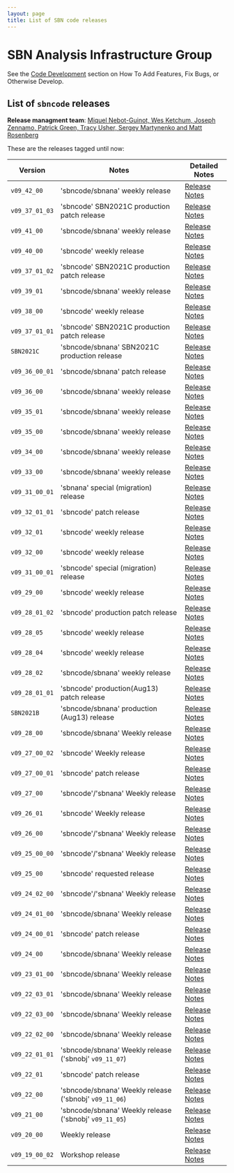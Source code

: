 ```yaml
---
layout: page
title: List of SBN code releases
---
```




SBN Analysis Infrastructure Group
================================================================

See the [Code Development](https://sbnsoftware.github.io/AnalysisInfrastructure/how-to-develop) section on How To Add Features, Fix Bugs, or Otherwise Develop.

List of `sbncode` releases
------------------------------------------------------------------------

**Release managment team**: [Miquel Nebot-Guinot, Wes Ketchum, Joseph Zennamo, Patrick Green, Tracy Usher, Sergey Martynenko and Matt Rosenberg](mailto:miquel.nebot@ed.ac.uk,wketchum@fnal.gov,jaz8600@fnal.gov,patrick.green-3@postgrad.manchester.ac.uk,usher@slac.stanford.edu,smartynen@bnl.gov,Matthew.Rosenberg@tufts.edu)

These are the releases tagged until now:
  
| Version        |      Notes                       |      Detailed Notes                          
|----------------|----------------------------------|--------------------------------------------
|`v09_42_00`     | 'sbncode/sbnana' weekly release  |[Release Notes](https://github.com/SBNSoftware/SBNSoftware.github.io/blob/master/AnalysisInfrastructure/Releases/sbncode_sbnana_v09_42_00.md)
|`v09_37_01_03`  | 'sbncode' SBN2021C production patch release   |[Release Notes](https://github.com/SBNSoftware/SBNSoftware.github.io/blob/master/AnalysisInfrastructure/Releases/sbncode_v09_37_01_03.md)
|`v09_41_00`     | 'sbncode/sbnana' weekly release  |[Release Notes](https://github.com/SBNSoftware/SBNSoftware.github.io/blob/master/AnalysisInfrastructure/Releases/sbncode_sbnana_v09_41_00.md)
|`v09_40_00`     | 'sbncode' weekly release         |[Release Notes](https://github.com/SBNSoftware/SBNSoftware.github.io/blob/master/AnalysisInfrastructure/Releases/sbncode_v09_40_00.md)
|`v09_37_01_02`  | 'sbncode' SBN2021C production patch release  |[Release Notes](https://github.com/SBNSoftware/SBNSoftware.github.io/blob/master/AnalysisInfrastructure/Releases/sbncode_v09_37_01_02.md)
|`v09_39_01`     | 'sbncode/sbnana' weekly release  |[Release Notes](https://github.com/SBNSoftware/SBNSoftware.github.io/blob/master/AnalysisInfrastructure/Releases/sbncode_sbnana_v09_39_01.md)
|`v09_38_00`     | 'sbncode' weekly release         |[Release Notes](https://github.com/SBNSoftware/SBNSoftware.github.io/blob/master/AnalysisInfrastructure/Releases/sbncode_v09_38_00.md)
|`v09_37_01_01`  | 'sbncode' SBN2021C production patch release |[Release Notes](https://github.com/SBNSoftware/SBNSoftware.github.io/blob/master/AnalysisInfrastructure/Releases/sbncode_v09_37_01_01.md)
| `SBN2021C `    | 'sbncode/sbnana' SBN2021C production release |[Release Notes](https://github.com/SBNSoftware/SBNSoftware.github.io/blob/master/AnalysisInfrastructure/Releases/sbncode_sbnana_SBN2021C.md)
|`v09_36_00_01`  | 'sbncode/sbnana' patch release  |[Release Notes](https://github.com/SBNSoftware/SBNSoftware.github.io/blob/master/AnalysisInfrastructure/Releases/sbncode_sbnana_v09_36_00_01.md)
|`v09_36_00`     | 'sbncode/sbnana' weekly release |[Release Notes](https://github.com/SBNSoftware/SBNSoftware.github.io/blob/master/AnalysisInfrastructure/Releases/sbncode_sbnana_v09_36_00.md)
|`v09_35_01`     | 'sbncode/sbnana' weekly release |[Release Notes](https://github.com/SBNSoftware/SBNSoftware.github.io/blob/master/AnalysisInfrastructure/Releases/sbncode_sbnana_v09_35_01.md)
|`v09_35_00`     | 'sbncode/sbnana' weekly release |[Release Notes](https://github.com/SBNSoftware/SBNSoftware.github.io/blob/master/AnalysisInfrastructure/Releases/sbncode_sbnana_v09_35_00.md)
|`v09_34_00`     | 'sbncode/sbnana' weekly release |[Release Notes](https://github.com/SBNSoftware/SBNSoftware.github.io/blob/master/AnalysisInfrastructure/Releases/sbncode_sbnana_v09_34_00.md)
|`v09_33_00`     | 'sbncode/sbnana' weekly release |[Release Notes](https://github.com/SBNSoftware/SBNSoftware.github.io/blob/master/AnalysisInfrastructure/Releases/sbncode_sbnana_v09_33_00.md)
|`v09_31_00_01`  | 'sbnana' special (migration) release |[Release Notes](https://github.com/SBNSoftware/SBNSoftware.github.io/blob/master/AnalysisInfrastructure/Releases/sbnana_v09_31_00_01.md)
|`v09_32_01_01`  | 'sbncode' patch release |[Release Notes](https://github.com/SBNSoftware/SBNSoftware.github.io/blob/master/AnalysisInfrastructure/Releases/sbncode_v09_32_01_01.md)
|`v09_32_01`     | 'sbncode' weekly release |[Release Notes](https://github.com/SBNSoftware/SBNSoftware.github.io/blob/master/AnalysisInfrastructure/Releases/sbncode_v09_32_01.md)
|`v09_32_00`     | 'sbncode' weekly release |[Release Notes](https://github.com/SBNSoftware/SBNSoftware.github.io/blob/master/AnalysisInfrastructure/Releases/sbncode_v09_32_00.md)
|`v09_31_00_01`  | 'sbncode' special (migration) release |[Release Notes](https://github.com/SBNSoftware/SBNSoftware.github.io/blob/master/AnalysisInfrastructure/Releases/sbncode_v09_31_00_01.md)
|`v09_29_00`     | 'sbncode' weekly release |[Release Notes](https://github.com/SBNSoftware/SBNSoftware.github.io/blob/master/AnalysisInfrastructure/Releases/sbncode_v09_29_00.md)
|`v09_28_01_02`  | 'sbncode' production patch release |[Release Notes](https://github.com/SBNSoftware/SBNSoftware.github.io/blob/master/AnalysisInfrastructure/Releases/sbncode_v09_28_01_02.md)
|`v09_28_05`     | 'sbncode' weekly release |[Release Notes](https://github.com/SBNSoftware/SBNSoftware.github.io/blob/master/AnalysisInfrastructure/Releases/sbncode_v09_28_05.md)
|`v09_28_04`     | 'sbncode' weekly release |[Release Notes](https://github.com/SBNSoftware/SBNSoftware.github.io/blob/master/AnalysisInfrastructure/Releases/sbncode_v09_28_04.md)
|`v09_28_02`     | 'sbncode/sbnana' weekly release |[Release Notes](https://github.com/SBNSoftware/SBNSoftware.github.io/blob/master/AnalysisInfrastructure/Releases/sbncode_sbnana_v09_28_02.md)
|`v09_28_01_01`  | 'sbncode' production(Aug13) patch release |[Release Notes](https://github.com/SBNSoftware/SBNSoftware.github.io/blob/master/AnalysisInfrastructure/Releases/sbncode_v09_28_01_01.md)
|`SBN2021B`     | 'sbncode/sbnana' production (Aug13) release |[Release Notes](https://github.com/SBNSoftware/SBNSoftware.github.io/blob/master/AnalysisInfrastructure/Releases/sbncode_sbnana_SBN2021B.md)
|`v09_28_00`     | 'sbncode/sbnana' Weekly release |[Release Notes](https://github.com/SBNSoftware/SBNSoftware.github.io/blob/master/AnalysisInfrastructure/Releases/sbncode_v09_28_00.md)
|`v09_27_00_02`  |    'sbncode' Weekly release                 |    [Release Notes](https://github.com/SBNSoftware/SBNSoftware.github.io/blob/master/AnalysisInfrastructure/Releases/sbncode_v09_27_00_02.md) 
|`v09_27_00_01` |    'sbncode' patch release                  |    [Release Notes](https://github.com/SBNSoftware/SBNSoftware.github.io/blob/master/AnalysisInfrastructure/Releases/sbncode_v09_27_00_01.md)
|`v09_27_00`   |    'sbncode'/'sbnana' Weekly release        |    [Release Notes](https://github.com/SBNSoftware/SBNSoftware.github.io/blob/master/AnalysisInfrastructure/Releases/sbncode_sbnana_v09_27_00.md)
|`v09_26_01`   |    'sbncode' Weekly release                 |    [Release Notes](https://github.com/SBNSoftware/SBNSoftware.github.io/blob/master/AnalysisInfrastructure/Releases/sbncode_v09_26_01.md)
|`v09_26_00`   |    'sbncode'/'sbnana' Weekly release        |    [Release Notes](https://github.com/SBNSoftware/SBNSoftware.github.io/blob/master/AnalysisInfrastructure/Releases/sbncode_sbnana_v09_26_00.md)
|`v09_25_00_00`|    'sbncode'/'sbnana' Weekly release        |    [Release Notes](https://github.com/SBNSoftware/SBNSoftware.github.io/blob/master/AnalysisInfrastructure/Releases/sbncode_sbnana_v09_25_00_00.md)
|`v09_25_00`   |    'sbncode' requested release              |    [Release Notes](https://github.com/SBNSoftware/SBNSoftware.github.io/blob/master/AnalysisInfrastructure/Releases/sbncode_v09_25_00.md) 
|`v09_24_02_00`|    'sbncode'/'sbnana' Weekly release        |    [Release Notes](https://github.com/SBNSoftware/SBNSoftware.github.io/blob/master/AnalysisInfrastructure/Releases/sbncode_sbnana_v09_24_02_00.md)
|`v09_24_01_00`|    'sbncode/sbnana' Weekly release                 |    [Release Notes](https://github.com/SBNSoftware/SBNSoftware.github.io/blob/master/AnalysisInfrastructure/Releases/sbncode_sbnana_v09_24_01_00.md) 
|`v09_24_00_01`|    'sbncode' patch release                  |    [Release Notes](https://github.com/SBNSoftware/SBNSoftware.github.io/blob/master/AnalysisInfrastructure/Releases/sbncode_v09_24_00_01.md) 
|`v09_24_00`   |    'sbncode/sbnana' Weekly release                 |    [Release Notes](https://github.com/SBNSoftware/SBNSoftware.github.io/blob/master/AnalysisInfrastructure/Releases/sbncode_sbnana_v09_24_00.md) 
|`v09_23_01_00`|    'sbncode/sbnana' Weekly release                 |    [Release Notes](https://github.com/SBNSoftware/SBNSoftware.github.io/blob/master/AnalysisInfrastructure/Releases/sbncode_sbnana_v09_23_01_00.md) 
|`v09_22_03_01`|    'sbncode/sbnana' Weekly release                 |    [Release Notes](https://github.com/SBNSoftware/SBNSoftware.github.io/blob/master/AnalysisInfrastructure/Releases/sbncode_sbnana_v09_22_03_01.md)  
|`v09_22_03_00`|    'sbncode/sbnana' Weekly release                 |    [Release Notes](https://github.com/SBNSoftware/SBNSoftware.github.io/blob/master/AnalysisInfrastructure/Releases/sbncode_sbnana_v09_22_03_00.md) 
|`v09_22_02_00`|    'sbncode/sbnana' Weekly release                 |    [Release Notes](https://github.com/SBNSoftware/SBNSoftware.github.io/blob/master/AnalysisInfrastructure/Releases/sbncode_sbnana_v09_22_02_00.md) 
|`v09_22_01_01`|    'sbncode/sbnana' Weekly release ('sbnobj' `v09_11_07`)   |    [Release Notes](https://github.com/SBNSoftware/SBNSoftware.github.io/blob/master/AnalysisInfrastructure/Releases/sbncode_sbnana_v09_22_01_01.md) 
|`v09_22_01`   |    'sbncode' patch release                  |    [Release Notes](https://github.com/SBNSoftware/SBNSoftware.github.io/blob/master/AnalysisInfrastructure/Releases/sbncode_v09_22_01.md) 
|`v09_22_00`   |    'sbncode/sbnana' Weekly release ('sbnobj' `v09_11_06`)   |    [Release Notes](https://github.com/SBNSoftware/SBNSoftware.github.io/blob/master/AnalysisInfrastructure/Releases/sbncode_sbnana_v09_22_00.md)
|`v09_21_00`   |    'sbncode/sbnana' Weekly release ('sbnobj' `v09_11_05`)   |    [Release Notes](https://github.com/SBNSoftware/SBNSoftware.github.io/blob/master/AnalysisInfrastructure/Releases/sbncode%20sbnana%20Releases%20v09_21_00.md)
|`v09_20_00`   |    Weekly release                                    |    [Release Notes]()
|`v09_19_00_02`|    Workshop release                                  |    [Release Notes](https://github.com/SBNSoftware/SBNSoftware.github.io/blob/master/AnalysisInfrastructure/Releases/sbncode%20Releases%20v09_19_00_02%2C%20and%20v09_20_00.md)
  
